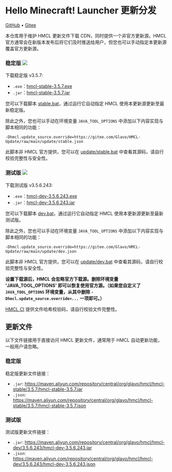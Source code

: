 # Hello Minecraft! Launcher 更新分发

[GitHub](https://github.com/HMCL-dev/HMCL-Update) • [Gitee](https://gitee.com/Glavo/HMCL-Update)

本仓库用于维护 HMCL 更新文件下载 CDN，同时提供一个非官方更新源。HMCL 官方通常会在新版本发布后将它们及时推送给用户，但您也可以手动指定本更新源覆盖官方更新源。


### 稳定版 [![](https://img.shields.io/maven-central/v/org.glavo.hmcl/hmcl-stable?label=稳定版)](https://search.maven.org/artifact/org.glavo.hmcl/hmcl-stable/3.5.7/pom)

下载稳定版 v3.5.7:

* `.exe`：[hmcl-stable-3.5.7.exe](https://maven.aliyun.com/repository/central/org/glavo/hmcl/hmcl-stable/3.5.7/hmcl-stable-3.5.7.exe)
* `.jar`：[hmcl-stable-3.5.7.jar](https://maven.aliyun.com/repository/central/org/glavo/hmcl/hmcl-stable/3.5.7/hmcl-stable-3.5.7.jar)

您可以下载脚本 [stable.bat](https://gitee.com/Glavo/HMCL-Update/attach_files/957979/download/stable.bat)，通过运行它自动指定 HMCL 使用本更新源更新至最新稳定版。

除此之外，您也可以手动在环境变量 `JAVA_TOOL_OPTIONS` 中添加以下内容实现与脚本相同的功能：

```
-Dhmcl.update_source.override=https://gitee.com/Glavo/HMCL-Update/raw/main/update/stable.json
```

此脚本非 HMCL 官方提供，您可以在 [update/stable.bat](update/stable.bat) 中查看其源码，请自行校验完整性与安全性。

### 测试版 [![](https://img.shields.io/maven-central/v/org.glavo.hmcl/hmcl-dev?label=测试版)](https://search.maven.org/artifact/org.glavo.hmcl/hmcl-dev/3.5.6.243/pom)

下载测试版 v3.5.6.243:

* `.exe`：[hmcl-dev-3.5.6.243.exe](https://maven.aliyun.com/repository/central/org/glavo/hmcl/hmcl-dev/3.5.6.243/hmcl-dev-3.5.6.243.exe)
* `.jar`：[hmcl-dev-3.5.6.243.jar](https://maven.aliyun.com/repository/central/org/glavo/hmcl/hmcl-dev/3.5.6.243/hmcl-dev-3.5.6.243.jar)

您可以下载脚本 [dev.bat](https://gitee.com/Glavo/HMCL-Update/attach_files/957978/download/dev.bat)，通过运行它自动指定 HMCL 使用本更新源更新至最新测试版。

除此之外，您也可以手动在环境变量 `JAVA_TOOL_OPTIONS` 中添加以下内容实现与脚本相同的功能：

```
-Dhmcl.update_source.override=https://gitee.com/Glavo/HMCL-Update/raw/main/update/dev.json
```

此脚本非 HMCL 官方提供，您可以在 [update/dev.bat](update/dev.bat) 中查看其源码，请自行校验完整性与安全性。

**设置下载源后，HMCL 会忽略官方下载源。删除环境变量 'JAVA_TOOL_OPTIONS' 即可以恢复使用官方源。（如果您自定义了 `JAVA_TOOL_OPTIONS` 环境变量，从其中删除 `-Dhmcl.update_source.override=...` 一项即可。）**

[HMCL CI](https://ci.huangyuhui.net/) 提供文件哈希校验码，请自行校验文件完整性。
## 更新文件

以下文件链接用于直接访问 HMCL 更新文件，通常用于 HMCL 自动更新功能，一般用户请忽略。

### 稳定版

稳定版更新文件链接：

* `.jar`: https://maven.aliyun.com/repository/central/org/glavo/hmcl/hmcl-stable/3.5.7/hmcl-stable-3.5.7.jar
* `.json`: https://maven.aliyun.com/repository/central/org/glavo/hmcl/hmcl-stable/3.5.7/hmcl-stable-3.5.7.json

### 测试版

测试版更新文件链接：

* `.jar`: https://maven.aliyun.com/repository/central/org/glavo/hmcl/hmcl-dev/3.5.6.243/hmcl-dev-3.5.6.243.jar
* `.json`: https://maven.aliyun.com/repository/central/org/glavo/hmcl/hmcl-dev/3.5.6.243/hmcl-dev-3.5.6.243.json


